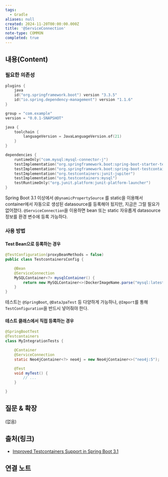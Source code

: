 ```yaml
---
tags:
  - Gradle
aliases: null
created: 2024-11-20T00:00:00.000Z
title: '@ServiceConnection'
note-type: COMMON
completed: true
---
```


## 내용(Content)

### 필요한 의존성

```kotlin
plugins {
	java
	id("org.springframework.boot") version "3.3.5"
	id("io.spring.dependency-management") version "1.1.6"
}

group = "com.example"
version = "0.0.1-SNAPSHOT"

java {
	toolchain {
		languageVersion = JavaLanguageVersion.of(21)
	}
}

dependencies {
	runtimeOnly("com.mysql:mysql-connector-j")
	testImplementation("org.springframework.boot:spring-boot-starter-test")
	testImplementation("org.springframework.boot:spring-boot-testcontainers")
	testImplementation("org.testcontainers:junit-jupiter")
	testImplementation("org.testcontainers:mysql")
	testRuntimeOnly("org.junit.platform:junit-platform-launcher")
}
```

Spring Boot 3.1 이상에서 `@DynamicPropertySource` 를 static을 이용해서 container에서 자동으로 생성된 datasource를 등록해야 됬지만, 지금은 그럴 필요가 없어졌다. `@ServiceConnection`을 이용하면 bean 또는 static 자유롭게 datasource 정보를 환경 변수에 등록 가능하다.

### 사용 방법

#### Test Bean으로 등록하는 경우

```java
@TestConfiguration(proxyBeanMethods = false)
public class TestcontainersConfig {

	@Bean
	@ServiceConnection
	MySQLContainer<?> mysqlContainer() {
		return new MySQLContainer<>(DockerImageName.parse("mysql:latest"));
	}
}
```

테스트는 `@SpringBoot`, `@DataJpaTest` 등 다양하게 가능하나, `@Import`를 통해 `TestConfiguration`을 반드시 넣어줘야 한다.

#### 테스트 클래스에서 직접 등록하는 경우

```java
@SpringBootTest
@Testcontainers
class MyIntegrationTests {

    @Container
    @ServiceConnection
    static Neo4jContainer<?> neo4j = new Neo4jContainer<>("neo4j:5");

    @Test
    void myTest() {
        // ...
    }

}
```

## 질문 & 확장

(없음)

## 출처(링크)

- [Improved Testcontainers Support in Spring Boot 3.1](https://spring.io/blog/2023/06/23/improved-testcontainers-support-in-spring-boot-3-1)

## 연결 노트











